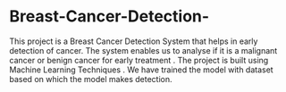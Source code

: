 # Breast-Cancer-Detection-
This project is a Breast Cancer Detection System that helps in early detection of cancer. The system enables us to analyse if it is a malignant cancer or benign cancer for early treatment . The  project is built using Machine Learning Techniques .  We have trained the model with dataset based on which the model makes  detection. 
